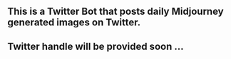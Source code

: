 ## This is a Twitter Bot that posts daily Midjourney generated images on Twitter. 

## Twitter handle will be provided soon ...
